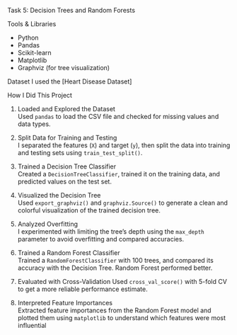 Task 5: Decision Trees and Random Forests 

Tools & Libraries
- Python
- Pandas
- Scikit-learn
- Matplotlib
- Graphviz (for tree visualization)


Dataset
I used the [Heart Disease Dataset]

 How I Did This Project

1. Loaded and Explored the Dataset  
   Used `pandas` to load the CSV file and checked for missing values and data types.

2. Split Data for Training and Testing  
   I separated the features (`X`) and target (`y`), then split the data into training and testing sets using `train_test_split()`.

3. Trained a Decision Tree Classifier  
   Created a `DecisionTreeClassifier`, trained it on the training data, and predicted values on the test set.

4. Visualized the Decision Tree  
   Used `export_graphviz()` and `graphviz.Source()` to generate a clean and colorful visualization of the trained decision tree.

5. Analyzed Overfitting  
   I experimented with limiting the tree’s depth using the `max_depth` parameter to avoid overfitting and compared accuracies.

6. Trained a Random Forest Classifier  
   Trained a `RandomForestClassifier` with 100 trees, and compared its accuracy with the Decision Tree. Random Forest performed better.

7. Evaluated with Cross-Validation 
   Used `cross_val_score()` with 5-fold CV to get a more reliable performance estimate.

8. Interpreted Feature Importances  
   Extracted feature importances from the Random Forest model and plotted them using `matplotlib` to understand which features were most influential
